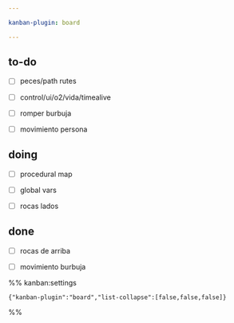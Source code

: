 ```yaml
---

kanban-plugin: board

---
```


## to-do

- [ ] peces/path rutes
- [ ] control/ui/o2/vida/timealive
- [ ] romper burbuja
- [ ] movimiento persona


## doing

- [ ] procedural map
- [ ] global vars
- [ ] rocas lados


## done

- [ ] rocas de arriba
- [ ] movimiento burbuja




%% kanban:settings
```
{"kanban-plugin":"board","list-collapse":[false,false,false]}
```
%%